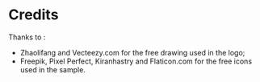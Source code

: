 # Credits

Thanks to :
- Zhaolifang and Vecteezy.com for the free drawing used in the logo;
- Freepik, Pixel Perfect, Kiranhastry and Flaticon.com for the free icons used in the sample.
